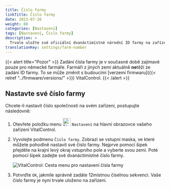```yaml
---
title: Číslo farmy
linkTitle: Číslo farmy
date: 2023-07-26
weight: 80
categories: [Nastavení]
tags: [Nastavení, Číslo farmy]
description: >
  Trvale uložte své oficiální dvanáctimístné národní ID farmy na zařízení VitalControl.
translationKey: settings/farm-number
---
```

{{< alert title="Pozor" >}}
Zadání čísla farmy je v současné době zajímavé pouze pro německé farmáře. Farmáři z jiných zemí aktuálně **ne**těží ze zadání ID farmy. To se může změnit s budoucími [verzemi firmwaru]({{< relref "../firmware/versions/" >}}) VitalControl.
{{< /alert >}}

## Nastavte své číslo farmy

Chcete-li nastavit číslo společnosti na svém zařízení, postupujte následovně:

1. Otevřete položku menu <img src="/icons/gear.svg" width="25" align="bottom" alt="Nastavení" /> `Nastavení` na hlavní obrazovce vašeho zařízení VitalControl.

2. Vyvolejte podmenu `Číslo farmy`. Zobrazí se vstupní maska, ve které můžete pohodlně nastavit své číslo farmy. Nejprve pomocí šipek přejděte na krajní levý okraj vstupního pole a vyberte svou zemi. Poté pomocí šipek zadejte své dvanáctimístné číslo farmy.

   ![VitalControl: Cesta menu pro nastavení čísla farmy](../images/farm-number.png "Nastavení čísla farmy")

3. Potvrďte `OK`, jakmile správně zadáte 12místnou číselnou sekvenci. Vaše číslo farmy je nyní trvale uloženo na zařízení.

